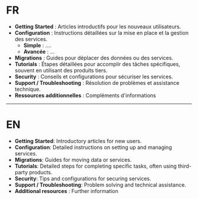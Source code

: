 # FR

- **Getting Started** : Articles introductifs pour les nouveaux utilisateurs.
- **Configuration** : Instructions détaillées sur la mise en place et la gestion des services.
  - **Simple** : ....
  - **Avancée** : ...
- **Migrations** : Guides pour déplacer des données ou des services.
- **Tutorials** : Étapes détaillées pour accomplir des tâches spécifiques, souvent en utilisant des produits tiers.
- **Security** : Conseils et configurations pour sécuriser les services.
- **Support / Troubleshooting** : Résolution de problèmes et assistance technique.
- **Ressources additionnelles** : Compléments d'informations

------

# EN

- **Getting Started**: Introductory articles for new users.
- **Configuration**: Detailed instructions on setting up and managing services.
- **Migrations**: Guides for moving data or services.
- **Tutorials**: Detailed steps for completing specific tasks, often using third-party products.
- **Security**: Tips and configurations for securing services.
- **Support / Troubleshooting**: Problem solving and technical assistance.
- **Additional resources** : Further information

